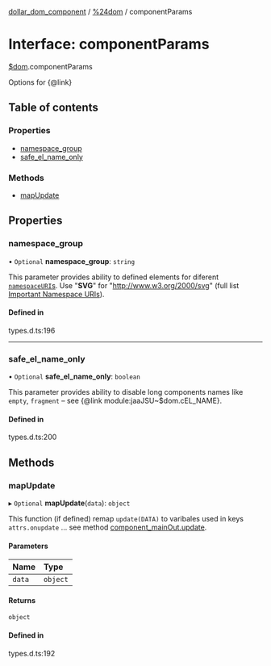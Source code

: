 [dollar_dom_component](../README.md) / [%24dom](../modules/_dom.md) / componentParams

# Interface: componentParams

[$dom](../modules/_dom.md).componentParams

Options for {@link}

## Table of contents

### Properties

- [namespace\_group](_dom.componentParams.md#namespace_group)
- [safe\_el\_name\_only](_dom.componentParams.md#safe_el_name_only)

### Methods

- [mapUpdate](_dom.componentParams.md#mapupdate)

## Properties

### namespace\_group

• `Optional` **namespace\_group**: `string`

This parameter provides ability to defined elements for diferent [`namespaceURI`s](https://developer.mozilla.org/en-US/docs/Web/API/Element/namespaceURI). Use "__SVG__" for "http://www.w3.org/2000/svg" (full list [Important Namespace URIs](https://developer.mozilla.org/en-US/docs/Web/API/Document/createElementNS#Important_Namespace_URIs)).

#### Defined in

types.d.ts:196

___

### safe\_el\_name\_only

• `Optional` **safe\_el\_name\_only**: `boolean`

This parameter provides ability to disable long components names like `empty`, `fragment` – see {@link module:jaaJSU~$dom.cEL_NAME}.

#### Defined in

types.d.ts:200

## Methods

### mapUpdate

▸ `Optional` **mapUpdate**(`data`): `object`

This function (if defined) remap `update(DATA)` to varibales used in keys `attrs.onupdate` … see method [component_mainOut.update](_dom.component_mainOut.md#update).

#### Parameters

| Name | Type |
| :------ | :------ |
| `data` | `object` |

#### Returns

`object`

#### Defined in

types.d.ts:192
